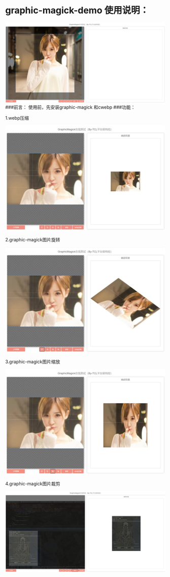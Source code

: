 # graphic-magick-demo 使用说明：


![Image text](doc/img/demo.jpg)
###前言：
使用前，先安装graphic-magick 和cwebp
###功能：

1.webp压缩

![Image text](doc/img/webp演示.jpg)

2.graphic-magick图片旋转

![Image text](doc/img/旋转.jpg)

3.graphic-magick图片缩放

![Image text](doc/img/缩放.jpg)

4.graphic-magick图片裁剪

![Image text](doc/img/裁剪.jpg)
